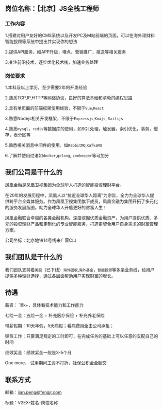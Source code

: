 ## 岗位名称：【北京】JS全栈工程师

### 工作内容

1.搭建对用户友好的CMS系统以及开发PC及M站前端的页面，可以在海外理财和智能投顾等系统中提出并实现你的想法

2.提供API服务，如APP升级，埋点，营销推广，推送等相关服务

3.关注前沿技术，逐步优化技术栈，加速业务处理

### 岗位要求

1.本科及以上学历，至少需要2年的开发经验

2.熟悉TCP,IP,HTTP等网络协议，良好的算法基础和清晰的编程思路

2.具有单页面的前端框架使用经验，不限于`Vue`,`React`

3.熟悉Nodejs相关开发框架，不限于`Expressjs`,`Koajs`, `Sailsjs`

4.熟悉`mysql`，`redis`等数据库的使用，如SQL处理，触发器，索引优化，事务，缓存，表分区等

5.熟悉相关消息中间件的使用，如`RabbitMQ`,`KafkaMQ`

6.了解并使用过诸如`docker`,`golang`, `zookeeper`等可加分

## 我们公司是干什么的

凤凰金融是凤凰卫视集团为全球华人打造的智能投资理财平台。

在20年的发展历程中，凤凰人以“拉近全球华人距离”为宗旨，全力为全球华人提供跨平台全媒体服务。作为凤凰卫视集团旗下成员，凤凰金融为集团开拓了多元化的服务发展版图，助力全球华人开启更好的财富人生！

凤凰金融联合卓越的各类金融机构，深度挖掘优质金融资产，为用户提供优质、多元的投资理财产品和定制化的专业智能服务，打造更契合用户自身需求的财富管理方案。

公司坐标：北京地铁14号线来广营C口

## 我们团队是干什么的

我们团队支持着`美股`（已下线）`海外固收`,`海外基金`，`智能投顾`等多条业务线，给用户提供多种理财选择，通过各层面帮助用户实现财富的增长。


## 待遇

薪资： 18k+，具体看技术能力和工作能力

七险一金：五险一金 + 补充医疗保险 + 补充养老保险

带薪假期：10天年假，5天病假；看病费用全由公司承担；

弹性工作：只要满足规定的工时即可，在完成任务的基础上可以任意的支配自己的时间

绩效奖金：绩效奖金一般是3-5个月

One more， 试用期间工资不打折，社保公积金全额交

## 联系方式

邮箱：jian.peng@fengjr.com

标题：V2EX-姓名-岗位名称

